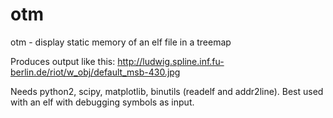 otm
===

otm - display static memory of an elf file in a treemap

Produces output like this: http://ludwig.spline.inf.fu-berlin.de/riot/w_obj/default_msb-430.jpg

Needs python2, scipy, matplotlib, binutils (readelf and addr2line).
Best used with an elf with debugging symbols as input.
